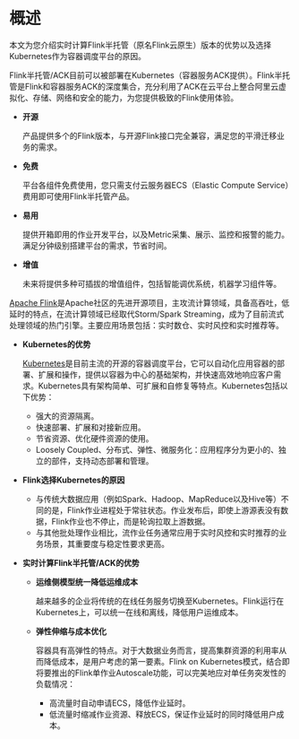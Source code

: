 # 概述

本文为您介绍实时计算Flink半托管（原名Flink云原生）版本的优势以及选择Kubernetes作为容器调度平台的原因。

Flink半托管/ACK目前可以被部署在Kubernetes（容器服务ACK提供）。Flink半托管是Flink和容器服务ACK的深度集合，充分利用了ACK在云平台上整合阿里云虚拟化、存储、网络和安全的能力，为您提供极致的Flink使用体验。

-   **开源**

    产品提供多个的Flink版本，与开源Flink接口完全兼容，满足您的平滑迁移业务的需求。

-   **免费**

    平台各组件免费使用，您只需支付云服务器ECS（Elastic Compute Service）费用即可使用Flink半托管产品。

-   **易用**

    提供开箱即用的作业开发平台，以及Metric采集、展示、监控和报警的能力。满足分钟级别搭建平台的需求，节省时间。

-   **增值**

    未来将提供多种可插拔的增值组件，包括智能调优系统，机器学习组件等。


[Apache Flink](https://github.com/apache/flink)是Apache社区的先进开源项目，主攻流计算领域，具备高吞吐，低延时的特点，在流计算领域已经取代Storm/Spark Streaming，成为了目前流式处理领域的热门引擎。主要应用场景包括：实时数仓、实时风控和实时推荐等。

-   **Kubernetes的优势**

    [Kubernetes](https://kubernetes.io/docs/concepts/overview/what-is-kubernetes/)是目前主流的开源的容器调度平台，它可以自动化应用容器的部署、扩展和操作，提供以容器为中心的基础架构，并快速高效地响应客户需求。Kubernetes具有架构简单、可扩展和自修复等特点。Kubernetes包括以下优势：

    -   强大的资源隔离。
    -   快速部署、扩展和对接新应用。
    -   节省资源、优化硬件资源的使用。
    -   Loosely Coupled、分布式、弹性、微服务化：应用程序分为更小的、独立的部件，支持动态部署和管理。
-   **Flink选择Kubernetes的原因**
    -   与传统大数据应用（例如Spark、Hadoop、MapReduce以及Hive等）不同的是，Flink作业进程处于常驻状态。作业发布后，即使上游源表没有数据，Flink作业也不停止，而是轮询拉取上游数据。
    -   与其他批处理作业相比，流作业任务通常应用于实时风控和实时推荐的业务场景，其重要度与稳定性要求更高。
-   **实时计算Flink半托管/ACK的优势**
    -   **运维侧模型统一降低运维成本**

        越来越多的企业将传统的在线任务服务切换至Kubernetes。Flink运行在Kubernetes上，可以统一在线和离线，降低用户运维成本。

    -   **弹性伸缩与成本优化**

        容器具有高弹性的特点。对于大数据业务而言，提高集群资源的利用率从而降低成本，是用户考虑的第一要素。Flink on Kubernetes模式，结合即将要推出的Flink单作业Autoscale功能，可以完美地应对单任务突发性的负载情况：

        -   高流量时自动申请ECS，降低作业延时。
        -   低流量时缩减作业资源、释放ECS，保证作业延时的同时降低用户成本。

